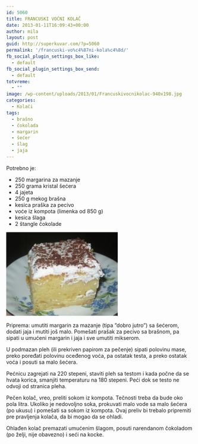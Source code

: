 ```yaml
---
id: 5060
title: FRANCUSKI VOĆNI KOLAČ
date: 2013-01-11T16:09:43+00:00
author: mila
layout: post
guid: http://superkuvar.com/?p=5060
permalink: '/francuski-vo%c4%87ni-kola%c4%8d/'
fb_social_plugin_settings_box_like:
  - default
fb_social_plugin_settings_box_send:
  - default
totvreme:
  - ""
image: /wp-content/uploads/2013/01/Francuskivocnikolac-940x198.jpg
categories:
  - Kolači
tags:
  - brašno
  - čokolada
  - margarin
  - šećer
  - šlag
  - jaja
---
```

Potrebno je:

  * 250 margarina za mazanje
  * 250 grama kristal šećera
  * 4 jajeta
  * 250 g mekog brašna
  * kesica praška za pecivo
  * voće iz kompota (limenka od 850 g)
  * kesica šlaga
  * 2 štangle čokolade

<img class="alignnone size-medium wp-image-5061" src="/wp-content/uploads/2013/01/Francuskivocnikolac-300x225.jpg" alt="Francuskivocnikolac" width="300" height="225" /> 

Priprema: umutiti margarin za mazanje (tipa &#8221;dobro jutro&#8221;) sa šećerom, dodati jaja i mutiti još malo. Pomešati prašak za pecivo sa brašnom, pa sipati u umućeni margarin i jaja i sve umutiti mikserom.

U podmazan pleh (ili prekriven papirom za pečenje) sipati polovinu mase, preko poređati polovinu oceđenog voća, pa ostatak testa, a preko ostatak voća i posuti sa malo šećera.

Pećnicu zagrejati na 220 stepeni, staviti pleh sa testom i kada počne da se hvata korica,  smanjiti temperaturu na 180 stepeni. Peći dok se testo ne odvoji od stranica pleha.

Pečen kolač, vreo, preliti sokom iz kompota. Tečnosti treba da bude oko pola litra. Ukoliko je nedovoljno soka, prokuvati malo vode sa malo šećera (po ukusu) i pomešati sa sokom iz kompota. Ovaj preliv bi trebalo pripremiti pre pravljenja kolača, da bi mogao da se ohladi.

Ohlađen kolač premazati umućenim šlagom, posuti narendanom čokoladom (po želji, nije obavezno) i seći na kocke.